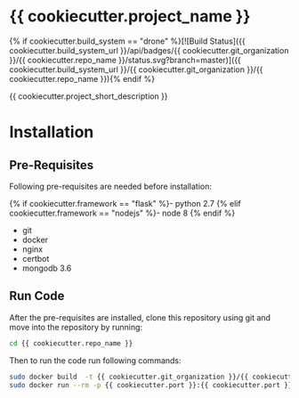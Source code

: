 {{  cookiecutter.project_name }}
========

{% if cookiecutter.build_system == "drone" %}[![Build Status]({{ cookiecutter.build_system_url }}/api/badges/{{ cookiecutter.git_organization }}/{{ cookiecutter.repo_name }}/status.svg?branch=master)]({{ cookiecutter.build_system_url }}/{{ cookiecutter.git_organization }}/{{ cookiecutter.repo_name }}){% endif %}

{{ cookiecutter.project_short_description }}

# Installation

## Pre-Requisites

Following pre-requisites are needed before installation:

{% if cookiecutter.framework == "flask" %}- python 2.7
{% elif cookiecutter.framework == "nodejs" %}- node 8
{% endif %}
- git
- docker
- nginx
- certbot
- mongodb 3.6

## Run Code

After the pre-requisites are installed, clone this repository using git and move into the repository by running: 

```bash
cd {{ cookiecutter.repo_name }}
```

Then to run the code run following commands:

```bash
sudo docker build  -t {{ cookiecutter.git_organization }}/{{ cookiecutter.repo_name }}:{{ cookiecutter.version }} .
sudo docker run --rm -p {{ cookiecutter.port }}:{{ cookiecutter.port }}/tcp {{ cookiecutter.git_organization }}/{{ cookiecutter.repo_name }}:{{ cookiecutter.version }}
```
